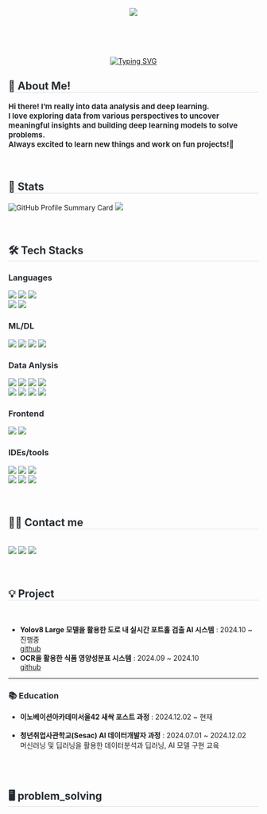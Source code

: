 <br><br><div align= "center">
<a href="https://hits.seeyoufarm.com"><img src="https://hits.seeyoufarm.com/api/count/incr/badge.svg?url=https%3A%2F%2Fgithub.com%2Fsoi222&count_bg=%23F68D2D&title_bg=%236B6B6B&icon=github.svg&icon_color=%23E7E7E7&title=github&edge_flat=false"/></a>
</div>
<br><br><div align= "center"><br><br>
    <a href="https://git.io/typing-svg"><img src="https://readme-typing-svg.demolab.com?font=Parkinsans&weight=600&size=35&pause=1000&color=F74718&center=true&vCenter=true&random=true&width=435&height=60&lines=Hi!+I'm+SeoHyun!" alt="Typing SVG" /></a>
</div>
    <div style="text-align: left;"> 
    <h2 style="border-bottom: 1px solid #d8dee4; color: #282d33;"> 👋 About Me! </h2>  
    <div style="font-weight: 700; font-size: 15px; text-align: left; color: #282d33;">
  Hi there! I’m really into data analysis and deep learning.<br>
  I love exploring data from various perspectives to uncover meaningful insights and building deep learning models to solve problems.<br>
  Always excited to learn new things and work on fun projects!👏
</div>
    </div><br><br>
<div style="text-align: left;"> 
  <h2 style="border-bottom: 1px solid #d8dee4; color: #282d33;"> 🏅 Stats </h2> 
  <div style="text-align: left;"> 
    <img src="http://github-profile-summary-cards.vercel.app/api/cards/profile-details?username=soi222&theme=nord_bright" alt="GitHub Profile Summary Card" />
    <img src="https://github-readme-stats.vercel.app/api/top-langs/?username=soi222&layout=compact&bg_color=180,00000000,00000000&title_color=403f3f&text_color=403f3f" />
    <a href="https://solved.ac/dnltjguss/" target="_blank">
    </a>
  </div>
</div><br><br>
<div style="text-align: left;">
  <h2 style="border-bottom: 1px solid #d8dee4; color: #282d33;"> 🛠️ Tech Stacks </h2>
  <div style="text-align: left;">
  </div>
</div>

  <!-- Languages section -->
  <h3 style="color: #282d33;"> Languages </h3>
  <div style="text-align: left;">
    <img src="https://img.shields.io/badge/Python-3776AB?style=flat&logo=Python&logoColor=white">
    <img src="https://img.shields.io/badge/mysql-4479A1?style=flat&logo=mysql&logoColor=white">
    <img src="https://img.shields.io/badge/javascript-%23323330.svg?style=flat&logo=javascript&logoColor=%23F7DF1E"><br>
    <img src="https://img.shields.io/badge/git-%23F05033.svg?style=flat&logo=git&logoColor=white">
    <img src="https://img.shields.io/badge/github-%23121011.svg?style=flat&logo=github&logoColor=white">
  </div>

  <!-- AI section -->
  <h3 style="color: #282d33;"> ML/DL </h3>
  <div style="text-align: left;">
    <img src="https://img.shields.io/badge/scikit--learn-%23F7931E.svg?style=flat&logo=scikit-learn&logoColor=white">
    <img src="https://img.shields.io/badge/PyTorch-%23EE4C2C.svg?style=flat&logo=PyTorch&logoColor=white">
    <img src="https://img.shields.io/badge/opencv-%23white.svg?style=flat&logo=opencv&logoColor=white">
    <img src="https://img.shields.io/badge/OpenAI-74aa9c?style=flat&logo=openai&logoColor=white">
  </div>

  <!-- DATA section -->
  <h3 style="color: #282d33;"> Data Anlysis </h3>
  <div style="text-align: left;">
    <img src="https://img.shields.io/badge/pandas-%23150458.svg?style=flat&logo=pandas&logoColor=white">
    <img src="https://img.shields.io/badge/numpy-%23013243.svg?style=flat&logo=numpy&logoColor=white">  
    <img src="https://img.shields.io/badge/Matplotlib-%23ffffff.svg?style=flat&logo=Matplotlib&logoColor=black">
    <img src="https://img.shields.io/badge/Seaborn-3776AB?style=flat&logo=seaborn&logoColor=white"><br>
    <img src="https://img.shields.io/badge/-selenium-%43B02A?style=flat&logo=selenium&logoColor=white">
    <img src="https://img.shields.io/badge/-playwright-%232EAD33?style=flat&logo=playwright&logoColor=white">
    <img src="https://img.shields.io/badge/-beautifulsoup-%231F8A70?style=flat&logoColor=white">
    <img src="https://img.shields.io/badge/Studio_R-%23276DC3.svg?style=flat&logo=r&logoColor=white">
  </div>
  
  <!-- ETC section -->
  <h3 style="color: #282d33;"> Frontend </h3>
  <div style="text-align: left;">
    <img src="https://img.shields.io/badge/streamlit-FF4B4B?style=flat&logo=steamlit&logoColor=white">
    <img src="https://img.shields.io/badge/html-E34F26?style=flat&logo=html5&logoColor=white">
  </div>

  <!-- IDE section -->
  <h3 style="color: #282d33;"> IDEs/tools </h3>
  <div style="text-align: left;">
    <img src="https://img.shields.io/badge/Visual%20Studio-5C2D91.svg?style=flat&logo=visual-studio&logoColor=white">
    <img src="https://img.shields.io/badge/Google%20Colab-%23F9A825.svg?style=flat&logo=googlecolab&logoColor=white">
    <img src="https://img.shields.io/badge/jupyter-%23FA0F00.svg?style=flat&logo=jupyter&logoColor=white"><br>
    <img src="https://img.shields.io/badge/Notion-%23000000.svg?style=flat&logo=notion&logoColor=white">
    <img src="https://img.shields.io/badge/Slack-4A154B?style=flat&logo=slack&logoColor=white">
    <img src="https://img.shields.io/badge/Discord-%235865F2.svg?style=flat&logo=discord&logoColor=white">
</div>
  </div><br><br>
<div style="text-align: left;">
<h2 style="border-bottom: 1px solid #d8dee4; color: #282d33;"> 🧑‍💻 Contact me </h2> <br> 
<div style="text-align: left;">
    <img src="https://img.shields.io/badge/Gmail-EA4335?style=flat&logo=Gmail&logoColor=white&link=mailto:ai7019er@gmail.com">
    <img src="https://img.shields.io/badge/Tistory-000000?style=flat&logo=Tistory&logoColor=white&link=https://seohyun222.tistory.com/"> </a>
    <img src="https://img.shields.io/badge/Velog-20C997?style=flat&logo=Velog&logoColor=white&link=https://velog.io/@soii222/posts"> </a>
      </div>
</div>
    </div><br><br>
<div style="text-align: left;">
  <h2 style="border-bottom: 1px solid #d8dee4; color: #282d33;"> 💡 Project</h2> <br>
  <ul>
    <li>
       <strong>Yolov8 Large 모델을 활용한 도로 내 실시간 포트홀 검출 AI 시스템</strong> : 2024.10 ~ 진행중 
      <br>
      <a href="https://github.com/Chang-Hyeon-Park/SeSACMuchim" target="_blank">github</a>
    </li>
    <li>
       <strong>OCR을 활용한 식품 영양성분표 시스템</strong> : 2024.09 ~ 2024.10 
      <br>
      <a href="https://github.com/YugyeongJo/OCR_Project" target="_blank">github</a>
    </li>
  </ul>
  <hr>
  <h3 style="color: #282d33;">📚 Education</h3>
  <ul>
    <li><strong>이노베이션아카데미서울42 새싹 포스트 과정</strong> <span> : 2024.12.02 ~ 현재</span><br><br></li>
    <li><strong>청년취업사관학교(Sesac) AI 데이터개발자 과정</strong> <span> : 2024.07.01 ~ 2024.12.02</span><br>
    머신러닝 및 딥러닝을 활용한 데이터분석과 딥러닝, AI 모델 구현 교육</li>
  </ul>
</div>
    </div><br><br>
    <div style="text-align: left;">
    <h2 style="border-bottom: 1px solid #d8dee4; color: #282d33;"> 🖥️ problem_solving </h2> <br> 
    <div style="text-align: left;"><br>
    <!--주석표기-->
    <!--img src="http://mazassumnida.wtf/api/v2/generate_badge?boj=dnltjguss" alt="Solved.ac Profile Badge" /-->
    </div>
    
